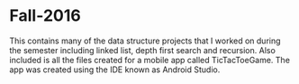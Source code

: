 # Fall-2016
  This contains many of the data structure projects that I worked on during the semester including linked list, depth first search and recursion. Also included is all the files created for a mobile app called TicTacToeGame. The app was created using the IDE known as Android Studio. 
